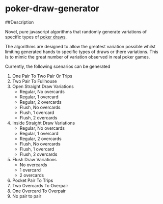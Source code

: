 # poker-draw-generator

##Description

Novel, pure javascript algorithms that randomly generate variations of specific types of [poker draws](https://en.wikipedia.org/wiki/Draw_(poker)).

The algorithms are designed to allow the greatest variation possible whilst limiting generated hands to specific types of draws or there variations. This is to mimic the great number of variation observed in real poker games.

Currently, the following scenarios can be generated

1. One Pair To Two Pair Or Trips
2. Two Pair To Fullhouse
3. Open Straight Draw Variations 
	 * Regular, No overcards
	 * Regular, 1 overcard
	 * Regular, 2 overcards
	 * Flush, No overcards
	 * Flush, 1 overcard
	 * Flush, 2 overcards
4. Inside Straight Draw Variations
	 * Regular, No overcards
	 * Regular, 1 overcard
	 * Regular, 2 overcards
	 * Flush, No overcards
	 * Flush, 1 overcard
	 * Flush, 2 overcards
5. Flush Draw Variations
	 * No overcards
	 * 1 overcard
	 * 2 overcards
6. Pocket Pair To Trips
7. Two Overcards To Overpair
8. One Overcard To Overpair
9. No pair to pair
	


